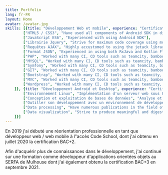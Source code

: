 ```yaml
---
title: Portfolio
lang: fr-FR
layout: Home
avatar: /avatar.jpg
skills: [{title: "Développement Web et mobile", experience: "Certification BAC+2", skills: [
        ["HTML5 / CSS3", "Have used all components of Android SDK in different projects"], 
        ["JavaScript ES6", "Experienced with using Android NDK"], 
        ["Librairie Jquery", "Strive for maximum code coverage using modern test-first development"],
        ["Requêtes AJAX", "Highly accustomed to using the jetack libraries"],
        ["Format JSON", "Experienced in using both RxJava and Kotlin Flow in different projects"],
        ["PHP", "Worked with many CI, CD tools such as teamcity, bamboo, and bitbucket pipelines"],
        ["MYSQL", "Worked with many CI, CD tools such as teamcity, bamboo, and bitbucket pipelines"],
        ["Symfony", "Worked with many CI, CD tools such as teamcity, bamboo, and bitbucket pipelines"],
        ["GIT", "Worked with many CI, CD tools such as teamcity, bamboo, and bitbucket pipelines"],
        ["Bootstrap", "Worked with many CI, CD tools such as teamcity, bamboo, and bitbucket pipelines"],
        ["MVC", "Worked with many CI, CD tools such as teamcity, bamboo, and bitbucket pipelines"],
        ["Wordpress", "Worked with many CI, CD tools such as teamcity, bamboo, and bitbucket pipelines"]
    ]}, {title: "Développement Android et Desktop", experience: "Certification BAC+3", skills: [
        ["Environnement Linux", "Implémentation d'un serveur web sous Ubuntu"],
        ["Conception et exploitation de bases de données", "Analyse et modélisation / Principes élémentaires et structure d'une base de données / Les bases de données MySQL / SQL"],
        ["Outiller son développement avec un environnement de développement", "IntelliJ IDEA / Android Studio / Scene Builder"],
        ["Data processing", "Have numerous publications in the field of medical signal and image processing"],
        ["Data visualization", "Strive to produce meaningful and digestable visualization of big data"]
    ]}]
---
```


En 2019 j'ai débuté une réorientation professionnelle  en tant que développeur web / web mobile à l"accès Code School, dont j'ai obtenu en juillet 2020 la certification BAC+2.

Afin d'acquérir plus de connaissances dans le développement, j'ai continué sur une formation comme développeur d'applications orientées objets au SERFA de Mulhouse dont j'ai également obtenu la certification BAC+3 en septembre 2021.

<br/>